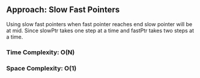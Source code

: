 ## Approach: Slow Fast Pointers
Using slow fast pointers when fast pointer reaches end slow pointer will be at mid. Since slowPtr takes one step at a time and fastPtr takes two steps at a time.
​
### Time Complexity: O(N)
### Space Complexity: O(1)